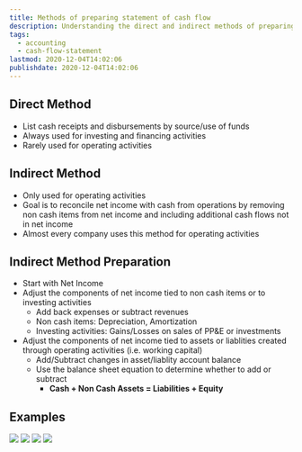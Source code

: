 ```yaml
---
title: Methods of preparing statement of cash flow
description: Understanding the direct and indirect methods of preparing statement of cash flow
tags:
  - accounting
  - cash-flow-statement
lastmod: 2020-12-04T14:02:06
publishdate: 2020-12-04T14:02:06
---
```


## Direct Method

- List cash receipts and disbursements by source/use of funds
- Always used for investing and financing activities
- Rarely used for operating activities

## Indirect Method

- Only used for operating activities
- Goal is to reconcile net income with cash from operations by removing non cash items from net income and including additional cash flows not in net income
- Almost every company uses this method for operating activities

## Indirect Method Preparation

- Start with Net Income
- Adjust the components of net income tied to non cash items or to investing activities
  - Add back expenses or subtract revenues
  - Non cash items: Depreciation, Amortization
  - Investing activities: Gains/Losses on sales of PP&E or investments
- Adjust the components of net income tied to assets or liablities created through operating activities (i.e. working capital)
  - Add/Subtract changes in asset/liablity account balance
  - Use the balance sheet equation to determine whether to add or subtract
    - **Cash + Non Cash Assets = Liabilities + Equity**

## Examples

![](/methods_of_preparing_statement_of_cash_flow/img1.png)
![](/methods_of_preparing_statement_of_cash_flow/img2.png)
![](/methods_of_preparing_statement_of_cash_flow/img3.png)
![](/methods_of_preparing_statement_of_cash_flow/img4.png)

